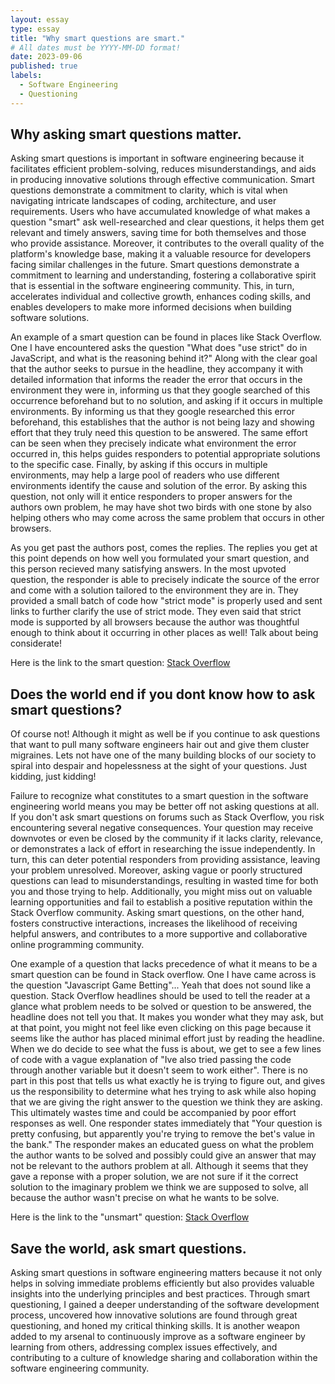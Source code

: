 ```yaml
---
layout: essay
type: essay
title: "Why smart questions are smart."
# All dates must be YYYY-MM-DD format!
date: 2023-09-06
published: true
labels:
  - Software Engineering
  - Questioning
---
```


## Why asking smart questions matter.
  Asking smart questions is important in software engineering because it facilitates efficient problem-solving, reduces misunderstandings, and aids in producing innovative solutions through effective communication. Smart questions demonstrate a commitment to clarity, which is vital when navigating intricate landscapes of coding, architecture, and user requirements. Users who have accumulated knowledge of what makes a question "smart" ask well-researched and clear questions, it helps them get relevant and timely answers, saving time for both themselves and those who provide assistance. Moreover, it contributes to the overall quality of the platform's knowledge base, making it a valuable resource for developers facing similar challenges in the future. Smart questions demonstrate a commitment to learning and understanding, fostering a collaborative spirit that is essential in the software engineering community. This, in turn, accelerates individual and collective growth, enhances coding skills, and enables developers to make more informed decisions when building software solutions.

An example of a smart question can be found in places like Stack Overflow. One I have encountered asks the question "What does "use strict" do in JavaScript, and what is the reasoning behind it?" Along with the clear goal that the author seeks to pursue in the headline, they accompany it with detailed information that informs the reader the error that occurs in the environment they were in, informing us that they google searched of this occurrence beforehand but to no solution, and asking if it occurs in multiple environments. By informing us that they google researched this error beforehand, this establishes that the author is not being lazy and showing effort that they truly need this question to be answered. The same effort can be seen when they precisely indicate what environment the error occurred in, this helps guides responders to potential appropriate solutions to the specific case. Finally, by asking if this occurs in multiple environments, may help a large pool of readers who use different environments identify the cause and solution of the error. By asking this question, not only will it entice responders to proper answers for the authors own problem, he may have shot two birds with one stone by also helping others who may come across the same problem that occurs in other browsers. 

As you get past the authors post, comes the replies. The replies you get at this point depends on how well you formulated your smart question, and this person recieved many satisfying answers. In the most upvoted question, the responder is able to precisely indicate the source of the error and come with a solution tailored to the environment they are in. They provided a small batch of code how "strict mode" is properly used and sent links to further clarify the use of strict mode. They even said that strict mode is supported by all browsers because the author was thoughtful enough to think about it occurring in other places as well! Talk about being considerate!

Here is the link to the smart question: [Stack Overflow](https://stackoverflow.com/questions/1335851/what-does-use-strict-do-in-javascript-and-what-is-the-reasoning-behind-it)

## Does the world end if you dont know how to ask smart questions?
Of course not! Although it might as well be if you continue to ask questions that want to pull many software engineers hair out and give them cluster migraines. Lets not have one of the many building blocks of our society to spiral into despair and hopelessness at the sight of your questions. Just kidding, just kidding!

Failure to recognize what constitutes to a smart question in the software engineering world means you may be better off not asking questions at all. If you don't ask smart questions on forums such as Stack Overflow, you risk encountering several negative consequences. Your question may receive downvotes or even be closed by the community if it lacks clarity, relevance, or demonstrates a lack of effort in researching the issue independently. In turn, this can deter potential responders from providing assistance, leaving your problem unresolved. Moreover, asking vague or poorly structured questions can lead to misunderstandings, resulting in wasted time for both you and those trying to help. Additionally, you might miss out on valuable learning opportunities and fail to establish a positive reputation within the Stack Overflow community. Asking smart questions, on the other hand, fosters constructive interactions, increases the likelihood of receiving helpful answers, and contributes to a more supportive and collaborative online programming community.

One example of a question that lacks precedence of what it means to be a smart question can be found in Stack overflow. One I have came across is the question "Javascript Game Betting"... Yeah that does not sound like a question. Stack Overflow headlines should be used to tell the reader at a glance what problem needs to be solved or question to be answered, the headline does not tell you that. It makes you wonder what they may ask, but at that point, you might not feel like even clicking on this page because it seems like the author has placed minimal effort just by reading the headline. When we do decide to see what the fuss is about, we get to see a few lines of code with a vague explanation of "Ive also tried passing the code through another variable but it doesn't seem to work either". There is no part in this post that tells us what exactly he is trying to figure out, and gives us the responsibility to determine what hes trying to ask while also hoping that we are giving the right answer to the question we think they are asking. This ultimately wastes time and could be accompanied by poor effort responses as well. One responder states immediately that "Your question is pretty confusing, but apparently you're trying to remove the bet's value in the bank." The responder makes an educated guess on what the problem the author wants to be solved and possibly could give an answer that may not be relevant to the authors problem at all. Although it seems that they gave a reponse with a proper solution, we are not sure if it the correct solution to the imaginary problem we think we are supposed to solve, all because the author wasn't precise on what he wants to be solve.

Here is the link to the "unsmart" question: [Stack Overflow](https://stackoverflow.com/questions/28633264/javascript-game-betting)

## Save the world, ask smart questions.
Asking smart questions in software engineering matters because it not only helps in solving immediate problems efficiently but also provides valuable insights into the underlying principles and best practices. Through smart questioning, I gained a deeper understanding of the software development process, uncovered how innovative solutions are found through great questioning, and honed my critical thinking skills. It is another weapon added to my arsenal to continuously improve as a software engineer by learning from others, addressing complex issues effectively, and contributing to a culture of knowledge sharing and collaboration within the software engineering community.
